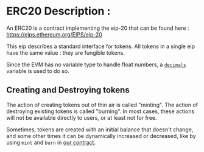 # ERC20 Description :

An ERC20 is a contract implementing the eip-20 that can be found here : https://eips.ethereum.org/EIPS/eip-20

This eip describes a standard interface for tokens. All tokens in a single eip have the same value : they are fungible tokens.

Since the EVM has no variable type to handle float numbers, a [`decimals`](./ERC20.sol#L43) variable is used to do so. 

## Creating and Destroying tokens

The action of creating tokens out of thin air is called "minting". The action of destroying existing tokens is called "burning". In most cases, these actions will not be available directly to users, or at least not for free.

Sometimes, tokens are created with an initial balance that doesn't change, and some other times it can be dynamically increased or decreased, like by using `mint` and `burn` in [our contract](./ERC20.sol#L113).